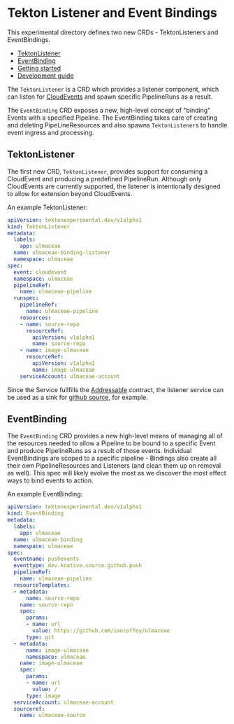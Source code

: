 # Tekton Listener and Event Bindings

This experimental directory defines two new CRDs - TektonListeners and EventBindings.

* [TektonListener](#tektonlistener)
* [EventBinding](#eventbinding)
* [Getting started](docs/getting-started.md)
* [Development guide](DEVELOPMENT.md)

The `TektonListener` is a CRD which provides a listener component, which can listen for
[CloudEvents](https://github.com/cloudevents/spec) and spawn specific PipelineRuns as a result.

The `EventBinding` CRD exposes a new, high-level concept of "binding" Events with a specified Pipeline. The EventBinding takes care of creating and deleting PipeLineResources and also spawns `TektonListener`s to handle event ingress and processing.

## TektonListener

The first new CRD, `TektonListener`, provides support for consuming a CloudEvent and producing a predefined PipelineRun. Although only CloudEvents are currently supported, the listener is intentionally designed to allow for extension beyond CloudEvents.

An example TektonListener:

```yaml
apiVersion: tektonexperimental.dev/v1alpha1
kind: TektonListener
metadata:
  labels:
    app: ulmaceae
  name: ulmaceae-binding-listener
  namespace: ulmaceae
spec:
  event: cloudevent
  namespace: ulmaceae
  pipelineRef:
    name: ulmaceae-pipeline
  runspec:
    pipelineRef:
      name: ulmaceae-pipeline
    resources:
    - name: source-repo
      resourceRef:
        apiVersion: v1alpha1
        name: source-repo
    - name: image-ulmaceae
      resourceRef:
        apiVersion: v1alpha1
        name: image-ulmaceae
    serviceAccount: ulmaceae-account
```

Since the Service fullfills the [Addressable](https://github.com/knative/eventing/blob/master/docs/spec/interfaces.md#addressable) contract, the listener service can be used as a sink for [github source](https://knative.dev/docs/reference/eventing/eventing-sources-api/#GitHubSource), for example.

## EventBinding

The `EventBinding` CRD provides a new high-level means of managing all of the resources needed to allow a Pipeline to be bound to a specific Event and produce PipelineRuns as a result of those events. Individual EventBindings are scoped to a specific pipeline - Bindings also create all their own PipelineResources and Listeners (and clean them up on removal as well). This spec will likely evolve the most as we discover the most effect ways to bind events to action.

An example EventBinding:

```yaml
apiVersion: tektonexperimental.dev/v1alpha1
kind: EventBinding
metadata:
  labels:
    app: ulmaceae
  name: ulmaceae-binding
  namespace: ulmaceae
spec:
  eventname: pushevents
  eventtype: dev.knative.source.github.push
  pipelineRef:
    name: ulmaceae-pipeline
  resourceTemplates:
  - metadata:
      name: source-repo
    name: source-repo
    spec:
      params:
      - name: url
        value: https://github.com/iancoffey/ulmaceae
      type: git
  - metadata:
      name: image-ulmaceae
      namespace: ulmaceae
    name: image-ulmaceae
    spec:
      params:
      - name: url
        value: /
      type: image
  serviceAccount: ulmaceae-account
  sourceref:
    name: ulmaceae-source
```
